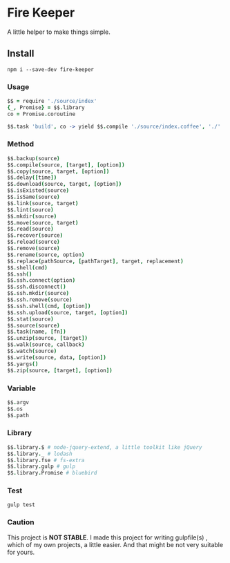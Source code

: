 # Fire Keeper

A little helper to make things simple.

## Install

```shell
npm i --save-dev fire-keeper
```

### Usage

```coffeescript
$$ = require './source/index'
{_, Promise} = $$.library
co = Promise.coroutine

$$.task 'build', co -> yield $$.compile './source/index.coffee', './'
```

### Method

```coffeescript
$$.backup(source)
$$.compile(source, [target], [option])
$$.copy(source, target, [option])
$$.delay([time])
$$.download(source, target, [option])
$$.isExisted(source)
$$.isSame(source)
$$.link(source, target)
$$.lint(source)
$$.mkdir(source)
$$.move(source, target)
$$.read(source)
$$.recover(source)
$$.reload(source)
$$.remove(source)
$$.rename(source, option)
$$.replace(pathSource, [pathTarget], target, replacement)
$$.shell(cmd)
$$.ssh()
$$.ssh.connect(option)
$$.ssh.disconnect()
$$.ssh.mkdir(source)
$$.ssh.remove(source)
$$.ssh.shell(cmd, [option])
$$.ssh.upload(source, target, [option])
$$.stat(source)
$$.source(source)
$$.task(name, [fn])
$$.unzip(source, [target])
$$.walk(source, callback)
$$.watch(source)
$$.write(source, data, [option])
$$.yargs()
$$.zip(source, [target], [option])
```

### Variable

```coffeescript
$$.argv
$$.os
$$.path
```

### Library

```coffeescript
$$.library.$ # node-jquery-extend, a little toolkit like jQuery
$$.library._ # lodash
$$.library.fse # fs-extra
$$.library.gulp # gulp
$$.library.Promise # bluebird
```

### Test

```shell
gulp test
```

### Caution

This project is **NOT STABLE**. I made this project for writing gulpfile(s) , which of my own projects, a little easier. And that might be not very suitable for yours.
